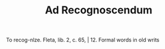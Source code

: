 ---
title: Ad Recognoscendum
letter: A
permalink: "/definitions/ad-recognoscendum.html"
body: To recog-nlze. Fleta, lib. 2, c. 65, | 12. Formal words in old writs
published_at: '2018-07-07'
source: Black's Law Dictionary
layout: post
---